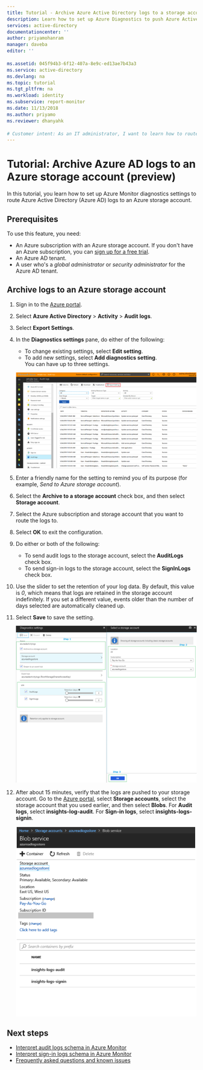 ```yaml
---
title: Tutorial - Archive Azure Active Directory logs to a storage account (preview) | Microsoft Docs
description: Learn how to set up Azure Diagnostics to push Azure Active Directory logs to a storage account (preview)  
services: active-directory
documentationcenter: ''
author: priyamohanram
manager: daveba
editor: ''

ms.assetid: 045f94b3-6f12-407a-8e9c-ed13ae7b43a3
ms.service: active-directory
ms.devlang: na
ms.topic: tutorial
ms.tgt_pltfrm: na
ms.workload: identity
ms.subservice: report-monitor
ms.date: 11/13/2018
ms.author: priyamo
ms.reviewer: dhanyahk

# Customer intent: As an IT administrator, I want to learn how to route Azure AD logs to an Azure storage account so I can retain it for longer than the default retention period.
---
```


# Tutorial: Archive Azure AD logs to an Azure storage account (preview)

In this tutorial, you learn how to set up Azure Monitor diagnostics settings to route Azure Active Directory (Azure AD) logs to an Azure storage account.

## Prerequisites 

To use this feature, you need:

* An Azure subscription with an Azure storage account. If you don't have an Azure subscription, you can [sign up for a free trial](https://azure.microsoft.com/free/).
* An Azure AD tenant.
* A user who's a *global administrator* or *security administrator* for the Azure AD tenant.

## Archive logs to an Azure storage account

1. Sign in to the [Azure portal](https://portal.azure.com). 

2. Select **Azure Active Directory** > **Activity** > **Audit logs**. 

3. Select **Export Settings**. 

4. In the **Diagnostics settings** pane, do either of the following:
    * To change existing settings, select **Edit setting**.
    * To add new settings, select **Add diagnostics setting**.  
      You can have up to three settings. 

    ![Export settings](./media/quickstart-azure-monitor-route-logs-to-storage-account/ExportSettings.png)

5. Enter a friendly name for the setting to remind you of its purpose (for example, *Send to Azure storage account*). 

6. Select the **Archive to a storage account** check box, and then select **Storage account**. 

7. Select the Azure subscription and storage account that you want to route the logs to.
 
8. Select **OK** to exit the configuration.

9. Do either or both of the following:
    * To send audit logs to the storage account, select the **AuditLogs** check box. 
    * To send sign-in logs to the storage account, select the **SignInLogs** check box.

10. Use the slider to set the retention of your log data. By default, this value is *0*, which means that logs are retained in the storage account indefinitely. If you set a different value, events older than the number of days selected are automatically cleaned up.

11. Select **Save** to save the setting.

    ![Diagnostics settings](./media/quickstart-azure-monitor-route-logs-to-storage-account/DiagnosticSettings.png)

12. After about 15 minutes, verify that the logs are pushed to your storage account. Go to the [Azure portal](https://portal.azure.com), select **Storage accounts**, select the storage account that you used earlier, and then select **Blobs**. For **Audit logs**, select **insights-log-audit**. For **Sign-in logs**, select **insights-logs-signin**.

    ![Storage account](./media/quickstart-azure-monitor-route-logs-to-storage-account/StorageAccount.png)

## Next steps

* [Interpret audit logs schema in Azure Monitor](reference-azure-monitor-audit-log-schema.md)
* [Interpret sign-in logs schema in Azure Monitor](reference-azure-monitor-sign-ins-log-schema.md)
* [Frequently asked questions and known issues](concept-activity-logs-azure-monitor.md#frequently-asked-questions)
